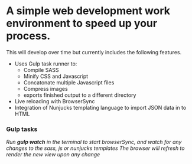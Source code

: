 # A simple web development work environment to speed up your process.

This will develop over time but currently includes the following features.

- Uses Gulp task runner to:
  - Compile SASS
  - Minify CSS and Javascript
  - Concatonate multiple Javascript files
  - Compress images
  - exports finished output to a different directory
- Live reloading with BrowserSync
- Integration of Nunjucks templating language to import JSON data in to HTML

### Gulp tasks

*Run **gulp watch** in the terminal to start browserSync, and watch for any changes to the sass, js or nunjucks templates*
*The browser will refresh to render the new view upon any change*
